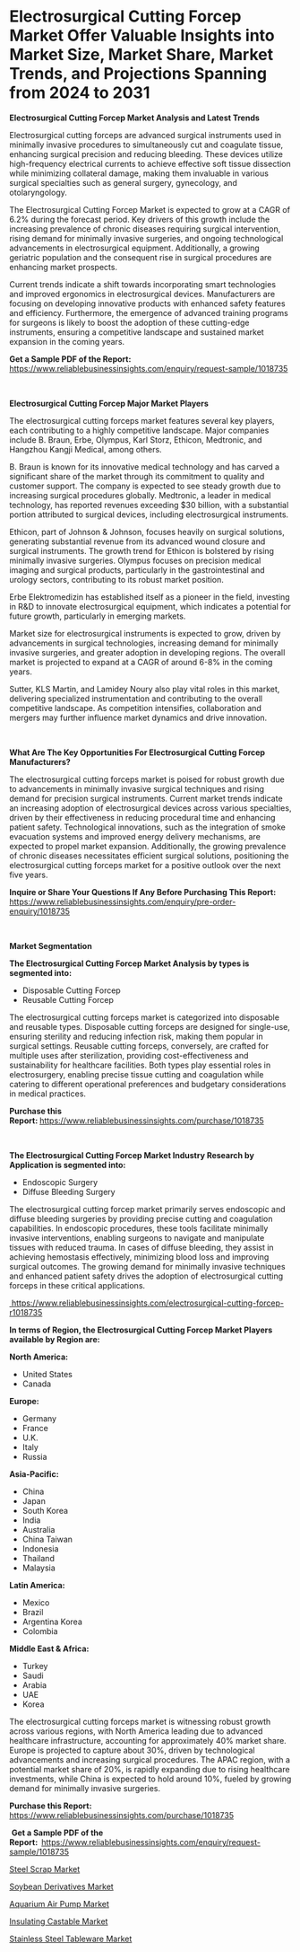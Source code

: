 <p><h1>Electrosurgical Cutting Forcep Market Offer Valuable Insights into Market Size, Market Share, Market Trends, and Projections Spanning from 2024 to 2031</h1></p><p><strong>Electrosurgical Cutting Forcep Market Analysis and Latest Trends</strong></p>
<p><p>Electrosurgical cutting forceps are advanced surgical instruments used in minimally invasive procedures to simultaneously cut and coagulate tissue, enhancing surgical precision and reducing bleeding. These devices utilize high-frequency electrical currents to achieve effective soft tissue dissection while minimizing collateral damage, making them invaluable in various surgical specialties such as general surgery, gynecology, and otolaryngology.</p><p>The Electrosurgical Cutting Forcep Market is expected to grow at a CAGR of 6.2% during the forecast period. Key drivers of this growth include the increasing prevalence of chronic diseases requiring surgical intervention, rising demand for minimally invasive surgeries, and ongoing technological advancements in electrosurgical equipment. Additionally, a growing geriatric population and the consequent rise in surgical procedures are enhancing market prospects.</p><p>Current trends indicate a shift towards incorporating smart technologies and improved ergonomics in electrosurgical devices. Manufacturers are focusing on developing innovative products with enhanced safety features and efficiency. Furthermore, the emergence of advanced training programs for surgeons is likely to boost the adoption of these cutting-edge instruments, ensuring a competitive landscape and sustained market expansion in the coming years.</p></p>
<p><strong>Get a Sample PDF of the Report:&nbsp;</strong> <a href="https://www.reliablebusinessinsights.com/enquiry/request-sample/1018735">https://www.reliablebusinessinsights.com/enquiry/request-sample/1018735</a></p>
<p>&nbsp;</p>
<p><strong>Electrosurgical Cutting Forcep Major Market Players</strong></p>
<p><p>The electrosurgical cutting forceps market features several key players, each contributing to a highly competitive landscape. Major companies include B. Braun, Erbe, Olympus, Karl Storz, Ethicon, Medtronic, and Hangzhou Kangji Medical, among others. </p><p>B. Braun is known for its innovative medical technology and has carved a significant share of the market through its commitment to quality and customer support. The company is expected to see steady growth due to increasing surgical procedures globally. Medtronic, a leader in medical technology, has reported revenues exceeding $30 billion, with a substantial portion attributed to surgical devices, including electrosurgical instruments.</p><p>Ethicon, part of Johnson & Johnson, focuses heavily on surgical solutions, generating substantial revenue from its advanced wound closure and surgical instruments. The growth trend for Ethicon is bolstered by rising minimally invasive surgeries. Olympus focuses on precision medical imaging and surgical products, particularly in the gastrointestinal and urology sectors, contributing to its robust market position.</p><p>Erbe Elektromedizin has established itself as a pioneer in the field, investing in R&D to innovate electrosurgical equipment, which indicates a potential for future growth, particularly in emerging markets. </p><p>Market size for electrosurgical instruments is expected to grow, driven by advancements in surgical technologies, increasing demand for minimally invasive surgeries, and greater adoption in developing regions. The overall market is projected to expand at a CAGR of around 6-8% in the coming years.</p><p>Sutter, KLS Martin, and Lamidey Noury also play vital roles in this market, delivering specialized instrumentation and contributing to the overall competitive landscape. As competition intensifies, collaboration and mergers may further influence market dynamics and drive innovation.</p></p>
<p>&nbsp;</p>
<p><strong>What Are The Key Opportunities For Electrosurgical Cutting Forcep Manufacturers?</strong></p>
<p><p>The electrosurgical cutting forceps market is poised for robust growth due to advancements in minimally invasive surgical techniques and rising demand for precision surgical instruments. Current market trends indicate an increasing adoption of electrosurgical devices across various specialties, driven by their effectiveness in reducing procedural time and enhancing patient safety. Technological innovations, such as the integration of smoke evacuation systems and improved energy delivery mechanisms, are expected to propel market expansion. Additionally, the growing prevalence of chronic diseases necessitates efficient surgical solutions, positioning the electrosurgical cutting forceps market for a positive outlook over the next five years.</p></p>
<p><strong>Inquire or Share Your Questions If Any Before Purchasing This Report:</strong> <a href="https://www.reliablebusinessinsights.com/enquiry/pre-order-enquiry/1018735">https://www.reliablebusinessinsights.com/enquiry/pre-order-enquiry/1018735</a></p>
<p>&nbsp;</p>
<p><strong>Market Segmentation</strong></p>
<p><strong>The Electrosurgical Cutting Forcep Market Analysis by types is segmented into:</strong></p>
<p><ul><li>Disposable Cutting Forcep</li><li>Reusable Cutting Forcep</li></ul></p>
<p><p>The electrosurgical cutting forceps market is categorized into disposable and reusable types. Disposable cutting forceps are designed for single-use, ensuring sterility and reducing infection risk, making them popular in surgical settings. Reusable cutting forceps, conversely, are crafted for multiple uses after sterilization, providing cost-effectiveness and sustainability for healthcare facilities. Both types play essential roles in electrosurgery, enabling precise tissue cutting and coagulation while catering to different operational preferences and budgetary considerations in medical practices.</p></p>
<p><strong>Purchase this Report:&nbsp;</strong><a href="https://www.reliablebusinessinsights.com/purchase/1018735">https://www.reliablebusinessinsights.com/purchase/1018735</a></p>
<p>&nbsp;</p>
<p><strong>The Electrosurgical Cutting Forcep Market Industry Research by Application is segmented into:</strong></p>
<p><ul><li>Endoscopic Surgery</li><li>Diffuse Bleeding Surgery</li></ul></p>
<p><p>The electrosurgical cutting forcep market primarily serves endoscopic and diffuse bleeding surgeries by providing precise cutting and coagulation capabilities. In endoscopic procedures, these tools facilitate minimally invasive interventions, enabling surgeons to navigate and manipulate tissues with reduced trauma. In cases of diffuse bleeding, they assist in achieving hemostasis effectively, minimizing blood loss and improving surgical outcomes. The growing demand for minimally invasive techniques and enhanced patient safety drives the adoption of electrosurgical cutting forceps in these critical applications.</p></p>
<p><a href="https://www.reliablebusinessinsights.com/electrosurgical-cutting-forcep-r1018735">&nbsp;https://www.reliablebusinessinsights.com/electrosurgical-cutting-forcep-r1018735</a></p>
<p><strong>In terms of Region, the Electrosurgical Cutting Forcep Market Players available by Region are:</strong></p>
<p>
    <p> <strong> North America: </strong>
        <ul>
            <li>United States</li>
            <li>Canada</li>
        </ul>
        </p> 
    <p> <strong> Europe: </strong>
        <ul>
            <li>Germany</li>
            <li>France</li>
            <li>U.K.</li>
            <li>Italy</li>
            <li>Russia</li>
        </ul>
        </p> 
    <p> <strong> Asia-Pacific: </strong>
        <ul>
            <li>China</li>
            <li>Japan</li>
            <li>South Korea</li>
            <li>India</li>
            <li>Australia</li>
            <li>China Taiwan</li>
            <li>Indonesia</li>
            <li>Thailand</li>
            <li>Malaysia</li>
        </ul>
        </p> 
    <p> <strong> Latin America: </strong>
        <ul>
            <li>Mexico</li>
            <li>Brazil</li>
            <li>Argentina Korea</li>
            <li>Colombia</li>
        </ul>
        </p> 
    <p> <strong> Middle East & Africa: </strong>
        <ul>
            <li>Turkey</li>
            <li>Saudi</li>
            <li>Arabia</li>
            <li>UAE</li>
            <li>Korea</li>
        </ul>
    </p>
    </p>
<p><p>The electrosurgical cutting forceps market is witnessing robust growth across various regions, with North America leading due to advanced healthcare infrastructure, accounting for approximately 40% market share. Europe is projected to capture about 30%, driven by technological advancements and increasing surgical procedures. The APAC region, with a potential market share of 20%, is rapidly expanding due to rising healthcare investments, while China is expected to hold around 10%, fueled by growing demand for minimally invasive surgeries.</p></p>
<p><strong>Purchase this Report: </strong><a href="https://www.reliablebusinessinsights.com/purchase/1018735">https://www.reliablebusinessinsights.com/purchase/1018735</a></p>
<p>&nbsp;<strong>Get a Sample PDF of the Report:&nbsp;&nbsp;</strong><a href="https://www.reliablebusinessinsights.com/enquiry/request-sample/1018735">https://www.reliablebusinessinsights.com/enquiry/request-sample/1018735</a></p>
<p><strong></strong></p>
<p><p><a href="https://issuu.com/reportprime-2/docs/steel-scrap-market-size-2030.pptx_3957246689b157">Steel Scrap Market</a></p><p><a href="https://github.com/MarilynDouglas476/Market-Research-Report-List-1/blob/main/soybean-derivatives-market.md">Soybean Derivatives Market</a></p><p><a href="https://www.linkedin.com/pulse/aquarium-air-pump-market-overview-regional-outlook-wqkce?trackingId=vWxYoQOHRtyQdKLoReoGEg%3D%3D">Aquarium Air Pump Market</a></p><p><a href="https://medium.com/@henrykihn1922/the-insulating-castable-market-has-experienced-impressive-growth-in-recent-years-expanding-its-aa451e4211b4">Insulating Castable Market</a></p><p><a href="https://www.linkedin.com/pulse/mapping-stainless-steel-tableware-market-trends-challenges-mf3ae?trackingId=gVVhTp3YQC6FYcw%2BnPc2HA%3D%3D">Stainless Steel Tableware Market</a></p></p>